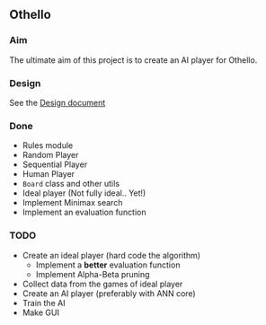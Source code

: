## Othello

### Aim
The ultimate aim of this project is to create an AI player for Othello.

### Design
See the [Design document](./design.md)

### Done
* Rules module
* Random Player
* Sequential Player
* Human Player
* `Board` class and other utils
* Ideal player (Not fully ideal.. Yet!)
* Implement Minimax search
* Implement an evaluation function 

### TODO
* Create an ideal player (hard code the algorithm)
	- Implement a **better** evaluation function 
	- Implement Alpha-Beta pruning
* Collect data from the games of ideal player
* Create an AI player (preferably with ANN core)
* Train the AI
* Make GUI

